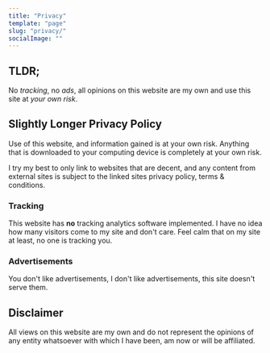 ```yaml
---
title: "Privacy"
template: "page"
slug: "privacy/"
socialImage: ""
---
```


## TLDR;

No _tracking_, no _ads_, all opinions on this website are my own and use this site at _your own risk_.

## Slightly Longer Privacy Policy

Use of this website, and information gained is at your own risk. Anything that is downloaded to your computing device is completely at your own risk.

I try my best to only link to websites that are decent, and any content from external sites is subject to the linked sites privacy policy, terms & conditions.

### Tracking

This website has **no** tracking analytics software implemented. I have no idea how many visitors come to my site and don't care. Feel calm that on my site at least, no one is tracking you.

### Advertisements

You don't like advertisements, I don't like advertisements, this site doesn't serve them.

## Disclaimer

All views on this website are my own and do not represent the opinions of any entity whatsoever with which I have been, am now or will be affiliated.
